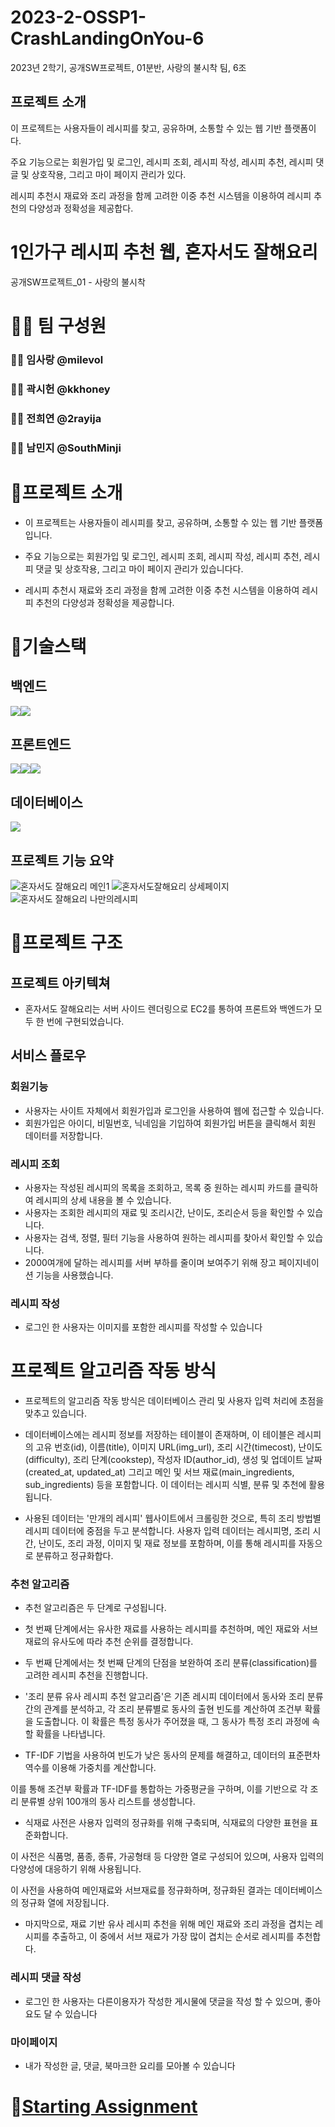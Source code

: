 # 2023-2-OSSP1-CrashLandingOnYou-6
2023년 2학기, 공개SW프로젝트, 01분반, 사랑의 불시착 팀, 6조

## 프로젝트 소개
이 프로젝트는 사용자들이 레시피를 찾고, 공유하며, 소통할 수 있는 웹 기반 플랫폼이다. 

주요 기능으로는 회원가입 및 로그인, 레시피 조회, 레시피 작성, 레시피 추천, 레시피 댓글 및 상호작용, 그리고 마이 페이지 관리가 있다. 

레시피 추천시 재료와 조리 과정을 함께 고려한 이중 추천 시스템을 이용하여 레시피 추천의 다양성과 정확성을 제공합다.

# 1인가구 레시피 추천 웹, 혼자서도 잘해요리

공개SW프로젝트_01 - 사랑의 불시착

# 🤹‍♀️ 팀 구성원

### 👨‍💻 임사랑 @milevol

### 👨‍💻 곽시헌 @kkhoney

### 👨‍💻 전희연 @2rayija

### 👨‍💻 남민지 @SouthMinji

# 📌프로젝트 소개

- 이 프로젝트는 사용자들이 레시피를 찾고, 공유하며, 소통할 수 있는 웹 기반 플랫폼입니다. 

- 주요 기능으로는 회원가입 및 로그인, 레시피 조회, 레시피 작성, 레시피 추천, 레시피 댓글 및 상호작용, 그리고 마이 페이지 관리가 있습니다다. 

- 레시피 추천시 재료와 조리 과정을 함께 고려한 이중 추천 시스템을 이용하여 레시피 추천의 다양성과 정확성을 제공합니다.

# 📌기술스택

## 백엔드

<div style="display:flex">
    <img src="https://img.shields.io/badge/Python-3776AB?style=for-the-badge&logo=Python&logoColor=white">
    <img src="https://img.shields.io/badge/Django-092E20?style=for-the-badge&logo=Django&logoColor=white">
</div>

## 프론트엔드

<div style="display:flex">
    <img src="https://img.shields.io/badge/JavaScript-F7DF1E?style=for-the-badge&logo=JavaScript&logoColor=white">
    <img src="https://img.shields.io/badge/HTML5-E34F26?style=for-the-badge&logo=HTML5&logoColor=white">
    <img src="https://img.shields.io/badge/CSS3-1572B6?style=for-the-badge&logo=CSS3&logoColor=white">
</div>

## 데이터베이스

<img src="https://img.shields.io/badge/MySQL-4479A1?style=for-the-badge&logo=MySQL&logoColor=white">

## 프로젝트 기능 요약
![혼자서도 잘해요리 메인1](https://user-images.githubusercontent.com/61997714/185313870-7d35923f-d6a4-4e83-8cbe-67ff324f760f.gif)
![혼자서도잘해요리 상세페이지](https://user-images.githubusercontent.com/61997714/185320540-e293b468-3841-4a1e-b921-8ad669055f42.gif)
![혼자서도 잘해요리 나만의레시피](https://user-images.githubusercontent.com/61997714/185320657-c82b5f27-4073-4e2c-811b-42ed471f9195.gif)

# 📌프로젝트 구조

## 프로젝트 아키텍쳐

- 혼자서도 잘해요리는 서버 사이드 렌더링으로 EC2를 통하여 프론트와 백엔드가 모두 한 번에 구현되었습니다.

## 서비스 플로우

### 회원기능

- 사용자는 사이트 자체에서 회원가입과 로그인을 사용하여 웹에 접근할 수 있습니다.
- 회원가입은 아이디, 비밀번호, 닉네임을 기입하여 회원가입 버튼을 클릭해서 회원 데이터를 저장합니다.

### 레시피 조회

- 사용자는 작성된 레시피의 목록을 조회하고, 목록 중 원하는 레시피 카드를 클릭하여 레시피의 상세 내용을 볼 수 있습니다.
- 사용자는 조회한 레시피의 재료 및 조리시간, 난이도, 조리순서 등을 확인할 수 있습니다.
- 사용자는 검색, 정렬, 필터 기능을 사용하여 원하는 레시피를 찾아서 확인할 수 있습니다.
- 2000여개에 달하는 레시피를 서버 부하를 줄이며 보여주기 위해 장고 페이지네이션 기능을 사용했습니다.

### 레시피 작성

- 로그인 한 사용자는 이미지를 포함한 레시피를 작성할 수 있습니다

# 프로젝트 알고리즘 작동 방식
- 프로젝트의 알고리즘 작동 방식은 데이터베이스 관리 및 사용자 입력 처리에 초점을 맞추고 있습니다.

- 데이터베이스에는 레시피 정보를 저장하는 테이블이 존재하며, 이 테이블은 레시피의 고유 번호(id), 이름(title), 이미지 URL(img_url), 조리 시간(timecost), 난이도(difficulty), 조리 단계(cookstep), 작성자 ID(author_id), 생성 및 업데이트 날짜(created_at, updated_at) 그리고 메인 및 서브 재료(main_ingredients, sub_ingredients) 등을 포함합니다. 이 데이터는 레시피 식별, 분류 및 추천에 활용됩니다.

- 사용된 데이터는 '만개의 레시피' 웹사이트에서 크롤링한 것으로, 특히 조리 방법별 레시피 데이터에 중점을 두고 분석합니다. 사용자 입력 데이터는 레시피명, 조리 시간, 난이도, 조리 과정, 이미지 및 재료 정보를 포함하며, 이를 통해 레시피를 자동으로 분류하고 정규화합다.

### 추천 알고리즘
- 추천 알고리즘은 두 단계로 구성됩니다.
  
- 첫 번째 단계에서는 유사한 재료를 사용하는 레시피를 추천하며, 메인 재료와 서브 재료의 유사도에 따라 추천 순위를 결정합니다.

- 두 번째 단계에서는 첫 번째 단계의 단점을 보완하여 조리 분류(classification)를 고려한 레시피 추천을 진행합니다.

- '조리 분류 유사 레시피 추천 알고리즘'은 기존 레시피 데이터에서 동사와 조리 분류 간의 관계를 분석하고, 각 조리 분류별로 동사의 출현 빈도를 계산하여 조건부 확률을 도출합니다. 이 확률은 특정 동사가 주어졌을 때, 그 동사가 특정 조리 과정에 속할 확률을 나타냅니다.

- TF-IDF 기법을 사용하여 빈도가 낮은 동사의 문제를 해결하고, 데이터의 표준편차 역수를 이용해 가중치를 계산합니다.

이를 통해 조건부 확률과 TF-IDF를 통합하는 가중평균을 구하며, 이를 기반으로 각 조리 분류별 상위 100개의 동사 리스트를 생성합니다.

- 식재료 사전은 사용자 입력의 정규화를 위해 구축되며, 식재료의 다양한 표현을 표준화합니다.

이 사전은 식품명, 품종, 종류, 가공형태 등 다양한 열로 구성되어 있으며, 사용자 입력의 다양성에 대응하기 위해 사용됩니다. 

이 사전을 사용하여 메인재료와 서브재료를 정규화하며, 정규화된 결과는 데이터베이스의 정규화 열에 저장됩니다.

- 마지막으로, 재료 기반 유사 레시피 추천을 위해 메인 재료와 조리 과정을 겹치는 레시피를 추출하고, 이 중에서 서브 재료가 가장 많이 겹치는 순서로 레시피를 추천합다.

### 레시피 댓글 작성

- 로그인 한 사용자는 다른이용자가 작성한 게시물에 댓글을 작성 할 수 있으며, 좋아요도 달 수 있습니다

### 마이페이지

- 내가 작성한 글, 댓글, 북마크한 요리를 모아볼 수 있습니다

# 📌[Starting Assignment](https://github.com/tunEmvegnomb/cook_alone/wiki/Project-Starting-Assignment)
